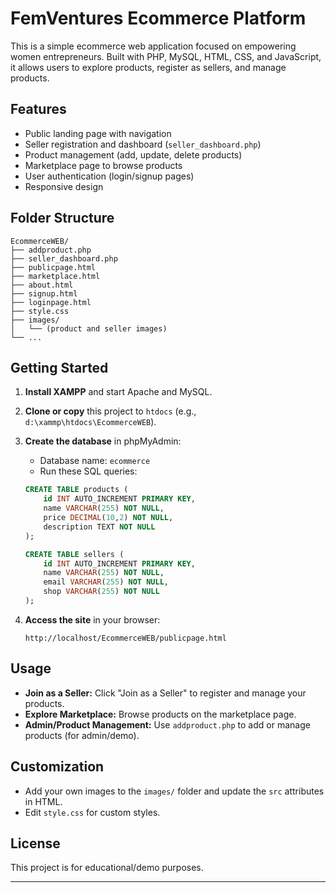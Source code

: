 # FemVentures Ecommerce Platform

This is a simple ecommerce web application focused on empowering women entrepreneurs. Built with PHP, MySQL, HTML, CSS, and JavaScript, it allows users to explore products, register as sellers, and manage products.

## Features

- Public landing page with navigation
- Seller registration and dashboard (`seller_dashboard.php`)
- Product management (add, update, delete products)
- Marketplace page to browse products
- User authentication (login/signup pages)
- Responsive design

## Folder Structure

```
EcommerceWEB/
├── addproduct.php
├── seller_dashboard.php
├── publicpage.html
├── marketplace.html
├── about.html
├── signup.html
├── loginpage.html
├── style.css
├── images/
│   └── (product and seller images)
└── ...
```

## Getting Started

1. **Install XAMPP** and start Apache and MySQL.
2. **Clone or copy** this project to `htdocs` (e.g., `d:\xammp\htdocs\EcommerceWEB`).
3. **Create the database** in phpMyAdmin:
    - Database name: `ecommerce`
    - Run these SQL queries:

    ```sql
    CREATE TABLE products (
        id INT AUTO_INCREMENT PRIMARY KEY,
        name VARCHAR(255) NOT NULL,
        price DECIMAL(10,2) NOT NULL,
        description TEXT NOT NULL
    );

    CREATE TABLE sellers (
        id INT AUTO_INCREMENT PRIMARY KEY,
        name VARCHAR(255) NOT NULL,
        email VARCHAR(255) NOT NULL,
        shop VARCHAR(255) NOT NULL
    );
    ```

4. **Access the site** in your browser:
    ```
    http://localhost/EcommerceWEB/publicpage.html
    ```

## Usage

- **Join as a Seller:** Click "Join as a Seller" to register and manage your products.
- **Explore Marketplace:** Browse products on the marketplace page.
- **Admin/Product Management:** Use `addproduct.php` to add or manage products (for admin/demo).

## Customization

- Add your own images to the `images/` folder and update the `src` attributes in HTML.
- Edit `style.css` for custom styles.

## License

This project is for educational/demo purposes.

---
